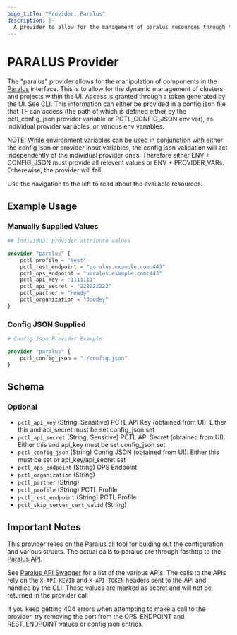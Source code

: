 ```yaml
---
page_title: "Provider: Paralus"
description: |-
  A provider to allow for the management of paralus resources through the [paralus CTL library](https://github.com/paralus/cli)
---
```


# PARALUS Provider

The "paralus" provider allows for the manipulation of components in the [Paralus](https://paralus.io) interface.
This is to allow for the dynamic management of clusters and projects within the UI. Access is granted through a token
generated by the UI. See [CLI](https://www.paralus.io/docs/usage/cli). This information can either be
provided in a config json file that TF can access (the path of which is defined either by the pctl_config_json provider variable
 or PCTL_CONFIG_JSON env var), as individual provider variables, or various env variables.

NOTE: While environment variables can be used in conjunction with either the config json or provider input variables,
the config json validation will act independently of the individual provider ones. Therefore either ENV + CONFIG_JSON must provide
all relevent values or ENV + PROVIDER_VARs. Otherewise, the provider will fail.

Use the navigation to the left to read about the available resources.

## Example Usage

### Manually Supplied Values

```terraform
## Individual provider attribute values 

provider "paralus" {
    pctl_profile = "test"
    pctl_rest_endpoint = "paralus.example.com:443"
    pctl_ops_endpoint = "paralus.example.com:443"
    pctl_api_key = "1111111"
    pctl_api_secret = "222222222"
    pctl_partner = "Howdy"
    pctl_organization = "Doodey"
}
```

### Config JSON Supplied

```terraform
# Config Json Provider Example

provider "paralus" {
    pctl_config_json = "./config.json"
}
```

<!-- schema generated by tfplugindocs -->
## Schema

### Optional

- `pctl_api_key` (String, Sensitive) PCTL API Key (obtained from UI). Either this and api_secret must be set config_json set
- `pctl_api_secret` (String, Sensitive) PCTL API Secret (obtained from UI). Either this and api_key must be set config_json set
- `pctl_config_json` (String) Config JSON (obtained from UI). Either this must be set or api_key/api_secret set
- `pctl_ops_endpoint` (String) OPS Endpoint
- `pctl_organization` (String)
- `pctl_partner` (String)
- `pctl_profile` (String) PCTL Profile
- `pctl_rest_endpoint` (String) PCTL Profile
- `pctl_skip_server_cert_valid` (String)

## Important Notes

This provider relies on the [Paralus cli](https://github.com/paralus/cli) tool for buiding out the configuration and various structs.
The actual calls to paralus are through fasthttp to the [Paralus API](https://github.com/paralus/paralus).

See [Paralus API Swagger](https://paralus.github.io/paralus/) for a list of the various APIs. The calls to the APIs rely on the
`X-API-KEYID` and `X-API-TOKEN` headers sent to the API and handled by the CLI. These values are marked as secret and will not be
returned in the provider call

If you keep getting 404 errors when attempting to make a call to the provider, try removing the port from the OPS_ENDPOINT and REST_ENDPOINT values or config json entries.
